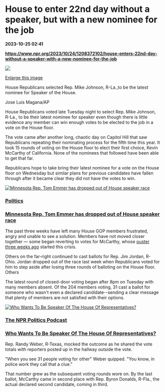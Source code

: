 # House to enter 22nd day without a speaker, but with a new nominee for the job

**2023-10-25 02:41**

**https://www.npr.org/2023/10/24/1208372102/house-enters-22nd-day-without-a-speaker-with-a-new-nominee-for-the-job**

 ![](https://media.npr.org/assets/img/2023/10/24/ap23297496949291-b7296f1faf803d91981507c880c917687d2db13d-s1100-c50.jpg) 

[Enlarge this image](https://media.npr.org/assets/img/2023/10/24/ap23297496949291-b7296f1faf803d91981507c880c917687d2db13d-s1200.jpg)

House Republicans selected Rep. Mike Johnson, R-La.,to be the latest nominee for Speaker of the House.

Jose Luis Magana/AP

House Republicans voted late Tuesday night to select Rep. Mike Johnson, R-La., to be their latest nominee for speaker even though there is little evidence any member can win enough votes to be elected to the job in a vote on the House floor.

The vote came after another long, chaotic day on Capitol Hill that saw Republicans repeating their nominating process for the fifth time this year. It took 15 rounds of voting on the House floor to elect their first choice, Kevin McCarthy of California. None of the nominees that followed have been able to get that far.

Republicans hope to take bring their latest nominee for a vote on the House floor on Wednesday but similar plans for previous candidates have fallen through after it became clear they did not have the votes to win.

[![Minnesota Rep. Tom Emmer has dropped out of House speaker race](https://media.npr.org/assets/img/2023/10/24/ap23293554612780_sq-3e781aa967930f4be6d90cc190129d450a712487-s100-c15.jpg)](https://www.npr.org/2023/10/24/1208026638/house-republicans-to-vote-on-their-third-speaker-nominee-in-as-many-weeks)

### [Politics](https://www.npr.org/sections/politics/)

### [Minnesota Rep. Tom Emmer has dropped out of House speaker race](https://www.npr.org/2023/10/24/1208026638/house-republicans-to-vote-on-their-third-speaker-nominee-in-as-many-weeks)

The past three weeks have left many House GOP members frustrated, angry and unable to see a solution. Members have not moved closer together — some began reverting to votes for McCarthy, whose [ouster three weeks ago](https://www.npr.org/2023/10/03/1203310040/mccarthy-gaetz-speaker-news) started this crisis.

Others on the far-right continued to cast ballots for Rep. Jim Jordan, R-Ohio. Jordan dropped out of the race last week when Republicans voted for him to step aside after losing three rounds of balloting on the House floor. Others

The latest round of closed-door voting began after 8pm on Tuesday with many members absent. Of the 204 members voting, 31 cast a ballot for someone who wasn't even a declared candidate--sending a clear message that plenty of members are not satisfied with their options.

[![Who Wants To Be Speaker Of The House Of Representatives?](https://media.npr.org/assets/img/2023/10/20/gettyimages-1746893701_sq-1b8d7fbd1c36c1fcb8abf5cc916d0b4d3e9380ce-s100-c15.jpg)](https://www.npr.org/2023/10/20/1197954158/jordan-drops-out-speaker)

### [The NPR Politics Podcast](https://www.npr.org/podcasts/510310/npr-politics-podcast)

### [Who Wants To Be Speaker Of The House Of Representatives?](https://www.npr.org/2023/10/20/1197954158/jordan-drops-out-speaker)

Rep. Randy Weber, R-Texas, mocked the outcome as he shared the vote totals with reporters posted up in the hallway outside the vote.

"When you see 31 people voting for other" Weber quipped. "You know, in police work they call that a clue."

That number grew as the subsequent voting rounds wore on. By the last ballot, McCarthy came in second place with Rep. Byron Donalds, R-Fla., the actual declared second candidate, coming in third.